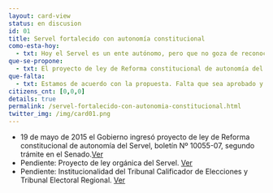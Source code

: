 ```yaml
---
layout: card-view
status: en discusion
id: 01
title: Servel fortalecido con autonomía constitucional
como-esta-hoy:
  - txt: Hoy el Servel es un ente autónomo, pero que no goza de reconocimiento constitucional.
que-se-propone:
  - txt: El proyecto de ley de Reforma constitucional de autonomía del Servel, boletín Nº 10055-07 busca dotar al Servel de autonomía constitucional y así de mayor independencia del poder central para cumplir con la función electoral que este organismo está llamado a servir.
que-falta:
  - txt: Estamos de acuerdo con la propuesta. Falta que sea aprobado y que sus facultades de fiscalización y sanción se fortalezcan en un proyecto de ley complementario.
citizens_cnt: [0,0,0]
details: true
permalink: /servel-fortalecido-con-autonomia-constitucional.html
twitter_img: /img/card01.png
---
```


* 19 de mayo de 2015 el Gobierno ingresó proyecto de ley de Reforma constitucional de autonomía del Servel, boletín Nº 10055-07, segundo trámite en el Senado.<a href="http://camara.cl/pley/pley_detalle.aspx?prmID=10478&prmBL=10055-07" target="_blank">Ver</a>
* Pendiente: Proyecto de ley orgánica del Servel. <a href="http://www.agendadeprobidad.gob.cl/?ver=2291" target="_blank">Ver</a>
* Pendiente: Institucionalidad del Tribunal Calificador de Elecciones y Tribunal Electoral Regional. <a href="http://www.agendadeprobidad.gob.cl/?ver=2288" target="_blank">Ver</a>
